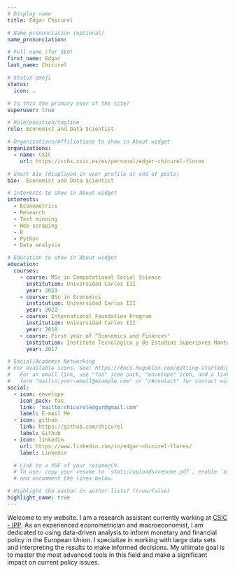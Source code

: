 ```yaml
---
# Display name
title: Edgar Chicurel

# Name pronunciation (optional)
name_pronunciation: 

# Full name (for SEO)
first_name: Edgar
last_name: Chicurel

# Status emoji
status:
  icon: ☕️

# Is this the primary user of the site?
superuser: true

# Role/position/tagline
role: Economist and Data Scientist 

# Organizations/Affiliations to show in About widget
organizations:
  - name: CSIC
    url: https://cchs.csic.es/es/personal/edgar-chicurel-flores

# Short bio (displayed in user profile at end of posts)
bio:  Economist and Data Scientist

# Interests to show in About widget
interests:
  - Econometrics
  - Research
  - Text minning
  - Web scraping
  - R
  - Python
  - Data analysis

# Education to show in About widget
education:
  courses:
    - course: MSc in Computational Social Science
      institution: Universidad Carlos III
      year: 2023
    - course: BSc in Economics
      institution: Universidad Carlos III 
      year: 2022
    - course: International Foundation Program
      institution: Universidad Carlos III
      year: 2018
    - course: First year of “Economics and Finances"
      institution: Instituto Tecnológico y de Estudios Superiores Monterrey – Mexico City
      year: 2017

# Social/Academic Networking
# For available icons, see: https://docs.hugoblox.com/getting-started/page-builder/#icons
#   For an email link, use "fas" icon pack, "envelope" icon, and a link in the
#   form "mailto:your-email@example.com" or "/#contact" for contact widget.
social:
  - icon: envelope
    icon_pack: fas
    link: 'mailto:chicureledgar@gmail.com'
    label: E-mail Me
  - icon: github
    link: https://github.com/chicurel
    label: Github
  - icon: linkedin
    url: https://www.linkedin.com/in/edgar-chicurel-flores/
    label: Linkedin

  # Link to a PDF of your resume/CV.
  # To use: copy your resume to `static/uploads/resume.pdf`, enable `ai` icons in `params.yaml`,
  # and uncomment the lines below.

# Highlight the author in author lists? (true/false)
highlight_name: true
---
```


Welcome to my website. I am a research assistant currently working at [CSIC - IPP](https://www.ipp.csic.es/).
As an experienced econometrician and macroeconomist, I am dedicated to using data-driven analysis to inform monetary and financial policy in the European Union. I specialize in working with large data sets and interpreting the results to make informed decisions. My ultimate goal is to master the most advanced tools in this field and make a significant impact on current policy issues. 


